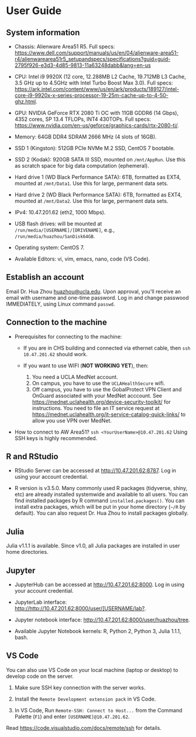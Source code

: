 # User Guide

## System information

* Chassis: Alienware Area51 R5. Full specs: <https://www.dell.com/support/manuals/us/en/04/alienware-area51-r4/alienwarearea51r5_setupandspecs/specifications?guid=guid-2795f926-e3d3-4d85-9813-11a63248dabb&lang=en-us>

* CPU: Intel i9 9920X (12 core, 12.288MB L2 Cache, 19.712MB L3 Cache, 3.5 GHz up to 4.5GHz with Intel Turbo Boost Max 3.0). Full specs: <https://ark.intel.com/content/www/us/en/ark/products/189127/intel-core-i9-9920x-x-series-processor-19-25m-cache-up-to-4-50-ghz.html>.

* GPU: NVIDIA GeForce RTX 2080 Ti OC with 11GB GDDR6 (14 Gbps), 4352 cores, SP 13.4 TFLOPs, INT4 430TOPs. Full specs: <https://www.nvidia.com/en-us/geforce/graphics-cards/rtx-2080-ti/>.

* Memory: 64GB DDR4 SDRAM 2666 MHz (4 slots of 16GB).

* SSD 1 (Kingston): 512GB PCIe NVMe M.2 SSD, CentOS 7 bootable.

* SSD 2 (Kodak): 920GB SATA III SSD, mounted on `/mnt/AppRun`. Use this as scratch space for big data computation (ephemeral).

* Hard drive 1 (WD Black Performance SATA): 6TB, formatted as EXT4, mounted at `/mnt/Data1`. Use this for large, permanent data sets.

* Hard drive 2 (WD Black Performance SATA): 6TB, formatted as EXT4, mounted at `/mnt/Data2`. Use this for large, permanent data sets.

* IPv4: 10.47.201.62 (eth2, 1000 Mbps).

* USB flash drives: will be mounted at `/run/media/[USERNAME]/[DRIVENAME]`, e.g., `/run/media/huazhou/SanDisk64GB`.

* Operating system: CentOS 7.

* Available Editors: vi, vim, emacs, nano, code (VS Code).

## Establish an account

Email Dr. Hua Zhou <huazhou@ucla.edu>. Upon approval, you'll receive an email with username and one-time password.  Log in and change passwood IMMEDIATELY, using Linux command `passwd`.

## Connection to the machine

- Prerequisites for connecting to the machine: 

	- If you are in CHS building and connected via ethernet cable, then `ssh 10.47.201.62` should work.

	- If you want to use WIFI (**NOT WORKING YET**), then:
		1. You need a UCLA MedNet account. 
		2. On campus, you have to use the `UCLAHealthSecure` wifi. 
		3. Off campus, you have to use the GobalProtect VPN Client and OnGuard associated with your MedNet acccount. See
<https://mednet.uclahealth.org/device-security-toolkit/> for instructions. You need to file an IT service request at <https://mednet.uclahealth.org/it-service-catalog-quick-links/> to allow you use VPN over MedNet.

- How to connect to AW Area51?
`ssh <YourUserName>@10.47.201.62`
Using SSH keys is highly recommended. 

## R and RStudio

- RStudio Server can be accessed at <http://10.47.201.62:8787>. Log in using your account credential.

- R version is v3.5.0. Many commonly used R packages (tidyverse, shiny, etc) are already installed systemwide and available to all users. You can find installed packages by R command `installed.packages()`. You can install extra packages, which will be put in your home directory (`~/R` by default). You can also request Dr. Hua Zhou to install packages globally.

## Julia

Julia v1.1.1 is available. Since v1.0, all Julia packages are installed in user home directories.


## Jupyter

- JupyterHub can be accessed at <http://10.47.201.62:8000>. Log in using your account credential.

- JupyterLab interface: <http://http://10.47.201.62:8000/user/[USERNAME/lab?>.

- Jupyter notebook interface: <http://10.47.201.62:8000/user/huazhou/tree>.

- Available Jupyter Notebook kernels: R, Python 2, Python 3, Julia 1.1.1, bash.

## VS Code

You can also use VS Code on your local machine (laptop or desktop) to develop code on the server. 

1. Make sure SSH key connection with the server works.

2. Install the `Remote Development extension pack` in VS Code.

3. In VS Code, Run `Remote-SSH: Connect to Host...` from the Command Palette (`F1`) and enter `[USERNAME]@10.47.201.62`.

Read <https://code.visualstudio.com/docs/remote/ssh> for details.
